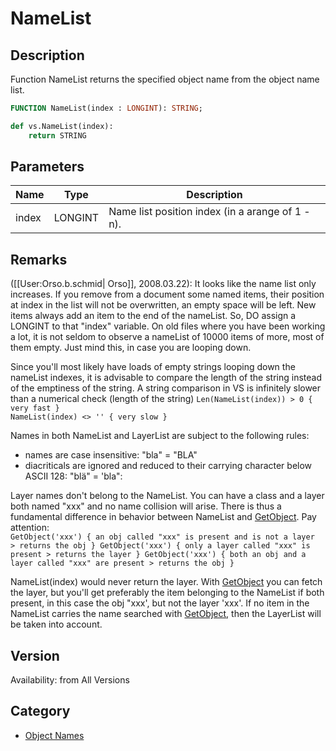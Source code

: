 # NameList

## Description
Function NameList returns the specified object name from the object name list.

```pascal
FUNCTION NameList(index : LONGINT): STRING;
```

```python
def vs.NameList(index):
    return STRING
```

## Parameters
|Name|Type|Description|
|---|---|---|
|index|LONGINT|Name list position index (in a arange of 1 - n).|

## Remarks
([[User:Orso.b.schmid| Orso]], 2008.03.22): It looks like the name list only increases. If you remove from a document some named items, their position at index in the list will not be overwritten, an empty space will be left. New items always add an item to the end of the nameList. So, DO assign a LONGINT to that "index" variable. On old files where you have been working a lot, it is not seldom to observe a nameList of 10000 items of more, most of them empty. Just mind this, in case you are looping down.

Since you'll most likely have loads of empty strings looping down the nameList indexes, it is advisable to compare the length of the string instead of the emptiness of the string. A string comparison in VS is infinitely slower than a numerical check (length of the string)
<code lang="pas">Len(NameList(index)) > 0 { very fast }
NameList(index) <> '' { very slow }</code>

Names in both NameList and LayerList are subject to the following rules:
* names are case insensitive: "bla" = "BLA"
* diacriticals are ignored and reduced to their carrying character below ASCII 128: "blä" = 'bla":

Layer names don't belong to the NameList. You can have a class and a layer both named "xxx" and no name collision will arise. There is thus a fundamental difference in behavior between NameList and [ GetObject](GetObject.md). Pay attention:
<code lang="pas">
GetObject('xxx') { an obj called "xxx" is present and is not a layer > returns the obj }
GetObject('xxx') { only a layer called "xxx" is present > returns the layer }
GetObject('xxx') { both an obj and a layer called "xxx" are present > returns the obj }
</code>

NameList(index) would never return the layer. With [ GetObject](GetObject.md) you can fetch the layer, but you'll get preferably the item belonging to the NameList if both present, in this case the obj "xxx', but not the layer 'xxx'.
If no item in the NameList carries the name searched with [ GetObject](GetObject.md), then the LayerList will be taken into account.

## Version
Availability: from All Versions

## Category
* [Object Names](../Categories/Object%20Names.md)
